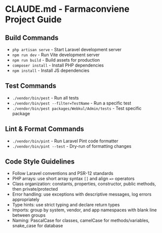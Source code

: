 # CLAUDE.md - Farmaconviene Project Guide

## Build Commands
- `php artisan serve` - Start Laravel development server
- `npm run dev` - Run Vite development server
- `npm run build` - Build assets for production
- `composer install` - Install PHP dependencies
- `npm install` - Install JS dependencies

## Test Commands
- `./vendor/bin/pest` - Run all tests
- `./vendor/bin/pest --filter=TestName` - Run a specific test
- `./vendor/bin/pest packages/Webkul/Admin/tests` - Test specific package

## Lint & Format Commands
- `./vendor/bin/pint` - Run Laravel Pint code formatter
- `./vendor/bin/pint --test` - Dry-run of formatting changes

## Code Style Guidelines
- Follow Laravel conventions and PSR-12 standards
- PHP arrays: use short array syntax `[]` and align `=>` operators
- Class organization: constants, properties, constructor, public methods, then private/protected
- Error handling: use exceptions with descriptive messages, log errors appropriately
- Type hints: use strict typing and declare return types
- Imports: group by system, vendor, and app namespaces with blank line between groups
- Naming: PascalCase for classes, camelCase for methods/variables, snake_case for database